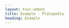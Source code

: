 ```yaml
---
layout: tool-embed
title: Example - Platopedia
heading: Example
---
```


<style>
h1 { display:none !important }
</style>

<div id="tool_embed_div_default" data-url="https://getbootstrap.com/docs/4.0/examples/blog/" data-height="0" style="margin-left:0;margin-right:0"></div>